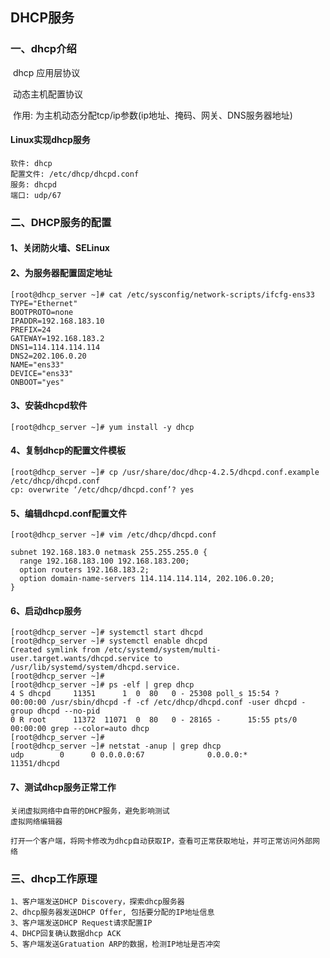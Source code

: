 ## DHCP服务

### 一、dhcp介绍

​	dhcp   应用层协议   

​	动态主机配置协议 

​	作用: 为主机动态分配tcp/ip参数(ip地址、掩码、网关、DNS服务器地址)



#### Linux实现dhcp服务

```
软件: dhcp
配置文件: /etc/dhcp/dhcpd.conf
服务: dhcpd
端口: udp/67
```



### 二、DHCP服务的配置 



#### 1、关闭防火墙、SELinux 



#### 2、为服务器配置固定地址 

```
[root@dhcp_server ~]# cat /etc/sysconfig/network-scripts/ifcfg-ens33 
TYPE="Ethernet"
BOOTPROTO=none
IPADDR=192.168.183.10
PREFIX=24
GATEWAY=192.168.183.2
DNS1=114.114.114.114
DNS2=202.106.0.20
NAME="ens33"
DEVICE="ens33"
ONBOOT="yes"
```



#### 3、安装dhcpd软件

```
[root@dhcp_server ~]# yum install -y dhcp
```



#### 4、复制dhcp的配置文件模板  

```
[root@dhcp_server ~]# cp /usr/share/doc/dhcp-4.2.5/dhcpd.conf.example  /etc/dhcp/dhcpd.conf 
cp: overwrite ‘/etc/dhcp/dhcpd.conf’? yes
```



#### 5、编辑dhcpd.conf配置文件 

```
[root@dhcp_server ~]# vim /etc/dhcp/dhcpd.conf 

subnet 192.168.183.0 netmask 255.255.255.0 {
  range 192.168.183.100 192.168.183.200;
  option routers 192.168.183.2;
  option domain-name-servers 114.114.114.114, 202.106.0.20;
}
```



#### 6、启动dhcp服务

```
[root@dhcp_server ~]# systemctl start dhcpd
[root@dhcp_server ~]# systemctl enable dhcpd
Created symlink from /etc/systemd/system/multi-user.target.wants/dhcpd.service to /usr/lib/systemd/system/dhcpd.service.
[root@dhcp_server ~]# 
[root@dhcp_server ~]# ps -elf | grep dhcp
4 S dhcpd     11351      1  0  80   0 - 25308 poll_s 15:54 ?        00:00:00 /usr/sbin/dhcpd -f -cf /etc/dhcp/dhcpd.conf -user dhcpd -group dhcpd --no-pid
0 R root      11372  11071  0  80   0 - 28165 -      15:55 pts/0    00:00:00 grep --color=auto dhcp
[root@dhcp_server ~]# 
[root@dhcp_server ~]# netstat -anup | grep dhcp
udp        0      0 0.0.0.0:67              0.0.0.0:*                           11351/dhcpd   
```



#### 7、测试dhcp服务正常工作

```
关闭虚拟网络中自带的DHCP服务，避免影响测试 
虚拟网络编辑器 

打开一个客户端，将网卡修改为dhcp自动获取IP，查看可正常获取地址，并可正常访问外部网络 
```





### 三、dhcp工作原理 

```
1、客户端发送DHCP Discovery，探索dhcp服务器 
2、dhcp服务器发送DHCP Offer, 包括要分配的IP地址信息 
3、客户端发送DHCP Request请求配置IP
4、DHCP回复确认数据dhcp ACK
5、客户端发送Gratuation ARP的数据，检测IP地址是否冲突
```



























